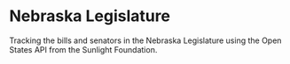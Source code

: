 Nebraska Legislature
====================

Tracking the bills and senators in the Nebraska Legislature using the Open States API from the Sunlight Foundation. 
